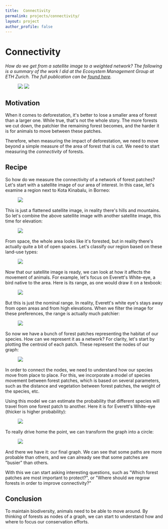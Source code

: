 ```yaml
---
title:  Connectivity
permalink: projects/connectivity/
layout: project
author_profile: false
---
```

# Connectivity

*How do we get from a satellite image to a weighted network? The following is a summary of the work I did at the Ecosystem Management Group at ETH Zurich. The full publication can be [found here](https://drive.google.com/file/d/0B153rgUR-lZ9ZWptMG9YQTB1LU1YOWFVRGI0RGhsVVBjT2h3/view?usp=sharing).*

<div class='side-by-side'>
<figure class="connectivity-image">
	    <img
	    data-src="/assets/images/projects/connectivity/borneo_zoom.svg"
	    src="/assets/images/projects/connectivity/borneo_zoom.svg">
	    <img
	    data-src="/assets/images/projects/connectivity/graph_circular.svg"
	    src="/assets/images/projects/connectivity/graph_circular.svg">
</figure>
</div>


## Motivation
When it comes to deforestation, it's better to lose a smaller area of forest than a larger one. While true, that's not the whole story. The more forests we cut down, the patchier the remaining forest becomes, and the harder it is for animals to move between these patches.

Therefore, when measuring the impact of deforestation, we need to move beyond a simple measure of the area of forest that is cut. We need to start measuring the *connectivity* of forests.

## Recipe
So how do we measure the connectivity of a network of forest patches? Let's start with a satellite image of our area of interest. In this case, let's examine a region next to Kota Kinabalu, in Borneo:


<figure class="connectivity-image">
	    <img
	    data-src="/assets/images/projects/connectivity/borneo_zoom.svg"
	    src="/assets/images/projects/connectivity/borneo_zoom.svg">
</figure>

This is just a flattened satellite image, in reality there's hills and mountains. So let's combine the above satellite image with another satellite image, this time for elevation:

<figure class="connectivity-image">
	    <img
	    data-src="/assets/images/projects/connectivity/with_elevation.svg"
	    src="/assets/images/projects/connectivity/with_elevation.svg">
</figure>

From space, the whole area looks like it's forested, but in reality there's actually quite a bit of open spaces. Let's classify our region based on these land-use types:

<figure class="connectivity-image">
	    <img
	    data-src="/assets/images/projects/connectivity/with_elevation_and_regions.svg"
	    src="/assets/images/projects/connectivity/with_elevation_and_regions.svg">
</figure>

Now that our satellite image is ready, we can look at how it affects the movement of animals. For example, let's focus on Everett's White-eye, a bird native to the area. Here is its range, as one would draw it on a texbook:

<figure class="connectivity-image">
	    <img
	    data-src="/assets/images/projects/connectivity/with_elevation_and_regions_and_range.svg"
	    src="/assets/images/projects/connectivity/with_elevation_and_regions_and_range.svg">
</figure>

But this is just the nominal range. In reality, Everett's white eye's stays away from open areas and from high elevations. When we filter the image for these preferences, the range is actually much patchier:

<figure class="connectivity-image">
	    <img
	    data-src="/assets/images/projects/connectivity/habitat_with_elevation.svg"
	    src="/assets/images/projects/connectivity/habitat_with_elevation.svg">
</figure>

So now we have a bunch of forest patches representing the habitat of our species. How can we represent it as a network? For clarity, let's start by plotting the centroid of each patch. These represent the nodes of our graph: 

<figure class="connectivity-image">
	    <img
	    data-src="/assets/images/projects/connectivity/habitat_with_centroid.svg"
	    src="/assets/images/projects/connectivity/habitat_with_centroid.svg">
</figure>

In order to connect the nodes, we need to understand how our species move from place to place. For this, we incorporate a model of species movement between forest patches, which is based on several parameters, such as the distance and vegetation between forest patches, the weight of the species, etc.

Using this model we can estimate the probability that different species will travel from one forest patch to another. Here it is for Everett's White-eye (thicker is higher probability):

<figure class="connectivity-image">
	    <img
	    data-src="/assets/images/projects/connectivity/habitat_with_centroid_and_probs.svg"
	    src="/assets/images/projects/connectivity/habitat_with_centroid_and_probs.svg">
</figure>

To really drive home the point, we can transform the graph into a circle:

<figure class="connectivity-image">
	    <img
	    data-src="/assets/images/projects/connectivity/graph_circular.svg"
	    src="/assets/images/projects/connectivity/graph_circular.svg">
</figure>

And there we have it: our final graph. We can see that some paths are more probable than others, and we can already see that some patches are "busier" than others. 

With this we can start asking interesting questions, such as "Which forest patches are most important to protect?", or "Where should we regrow forests in order to improve connectivity?"

## Conclusion
To maintain biodiversity, animals need to be able to move around. By thinking of forests as nodes of a graph, we can start to understand how and where to focus our conservation efforts.
